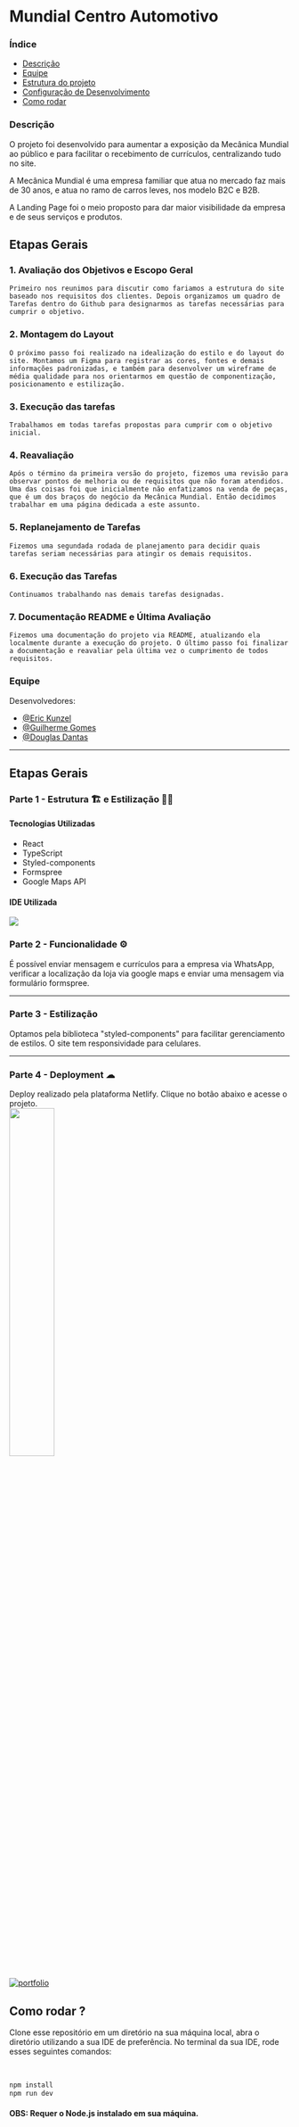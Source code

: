 # Mundial Centro Automotivo

### Índice
<ul>
  <a href="#descrição"><li>Descrição</li></a>
  <a href="#equipe"><li>Equipe</li></a>
  <a href="#estrutura-do-projeto"><li>Estrutura do projeto</li></a>
  <a href="#deployment-"><li>Configuração de Desenvolvimento</li></a>
  <a href="#como-rodar"><li>Como rodar</li></a>
</ul>

### Descrição
O projeto foi desenvolvido para aumentar a exposição da Mecânica Mundial ao público e para facilitar o recebimento de currículos, centralizando tudo no site.

A Mecânica Mundial é uma empresa familiar que atua no mercado faz mais de 30 anos, e atua no ramo de carros leves, nos modelo B2C e B2B.

A Landing Page foi o meio proposto para dar maior visibilidade da empresa e de seus serviços e produtos.

## Etapas Gerais


### 1. Avaliação dos Objetivos e Escopo Geral
```Primeiro nos reunimos para discutir como fariamos a estrutura do site baseado nos requisitos dos clientes. Depois organizamos um quadro de Tarefas dentro do Github para designarmos as tarefas necessárias para cumprir o objetivo.```

### 2. Montagem do Layout
```O próximo passo foi realizado na idealização do estilo e do layout do site. Montamos um Figma para registrar as cores, fontes e demais informações padronizadas, e também para desenvolver um wireframe de média qualidade para nos orientarmos em questão de componentização, posicionamento e estilização.```

### 3. Execução das tarefas
```Trabalhamos em todas tarefas propostas para cumprir com o objetivo inicial.```

### 4. Reavaliação
```Após o término da primeira versão do projeto, fizemos uma revisão para observar pontos de melhoria ou de requisitos que não foram atendidos. Uma das coisas foi que inicialmente não enfatizamos na venda de peças, que é um dos braços do negócio da Mecânica Mundial. Então decidimos trabalhar em uma página dedicada a este assunto.```

### 5. Replanejamento de Tarefas
```Fizemos uma segundada rodada de planejamento para decidir quais tarefas seriam necessárias para atingir os demais requisitos.```

### 6. Execução das Tarefas
```Continuamos trabalhando nas demais tarefas designadas.```
### 7. Documentação README e Última Avaliação
```Fizemos uma documentação do projeto via README, atualizando ela localmente durante a execução do projeto. O último passo foi finalizar a documentação e reavaliar pela última vez o cumprimento de todos requisitos.```

### Equipe
Desenvolvedores: 
- [@Eric Kunzel](https://github.com/kunzeleric)
- [@Guilherme Gomes](https://github.com/Gguife)
- [@Douglas Dantas](https://github.com/douglasleg1)

<hr>

## Etapas Gerais
### Parte 1 - Estrutura 🏗 e Estilização 👨‍🎨
#### Tecnologias Utilizadas

* React
* TypeScript
* Styled-components
* Formspree
* Google Maps API

#### IDE Utilizada
<div> 
<img src="https://img.shields.io/badge/Visual_Studio_Code-0078D4?style=for-the-badge&logo=visual%20studio%20code&logoColor=white">
</div>


### Parte 2 - Funcionalidade ⚙

É possível enviar mensagem e currículos para a empresa via WhatsApp, verificar a localização da loja via google maps e enviar uma mensagem via formulário formspree.

<hr>

### Parte 3 - Estilização

Optamos pela biblioteca "styled-components" para facilitar gerenciamento de estilos.
O site tem responsividade para celulares.

<hr>

### Parte 4 - Deployment ☁

Deploy realizado pela plataforma Netlify. Clique no botão abaixo e acesse o projeto.</br>
<img src="./src/assets/Mecanica-landpage.gif" width="40%"><br/>
[![portfolio](https://img.shields.io/badge/-CLIQUE%20AQUI-yellowgreen)](https://mecanica-mundial.netlify.app/)


## Como rodar ?
Clone esse repositório em um diretório na sua máquina local, abra o diretório utilizando a sua IDE de preferência. No terminal da sua IDE, rode esses seguintes comandos:

<br>

```sh
npm install
npm run dev
```

#### OBS: Requer o Node.js instalado em sua máquina.


